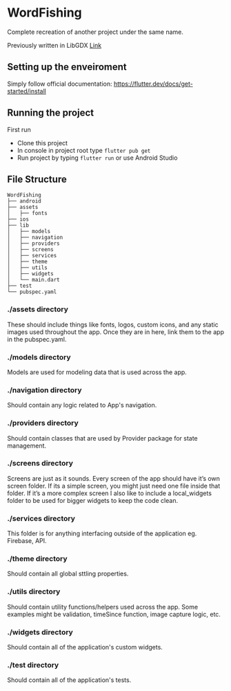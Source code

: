 # WordFishing

Complete recreation of another project under the same name. 

Previously written in LibGDX [Link](https://github.com/DominikHinc/WordFishing)

## Setting up the enveiroment

Simply follow official documentation: https://flutter.dev/docs/get-started/install

## Running the project

First run

  - Clone this project
  - In console in project root type `flutter pub get`
  - Run project by typing `flutter run` or use Android Studio

## File Structure
```
WordFishing
├── android
├── assets
│   ├── fonts
├── ios
├── lib
│   ├── models
│   ├── navigation
│   ├── providers
│   ├── screens
│   ├── services
│   ├── theme
│   ├── utils
│   ├── widgets
│   └── main.dart
├── test
└── pubspec.yaml
```
### ./assets directory

These should include things like fonts, logos, custom icons, and any static images used throughout the app. Once they are in here, link them to the app in the pubspec.yaml.

### ./models directory

Models are used for modeling data that is used across the app. 

### ./navigation directory

Should contain any logic related to App's navigation.

### ./providers directory

Should contain classes that are used by Provider package for state management.

### ./screens directory

Screens are just as it sounds. Every screen of the app should have it’s own screen folder. If its a simple screen, you might just need one file inside that folder. If it’s a more complex screen I also like to include a local_widgets folder to be used for bigger widgets to keep the code clean.

### ./services directory

This folder is for anything interfacing outside of the application eg. Firebase, API.

### ./theme directory

Should contain all global sttling properties.

### ./utils directory

Should contain utility functions/helpers used across the app. Some examples might be validation, timeSince function, image capture logic, etc.

### ./widgets directory

Should contain all of the application's custom widgets.

### ./test directory

Should contain all of the application's tests.









